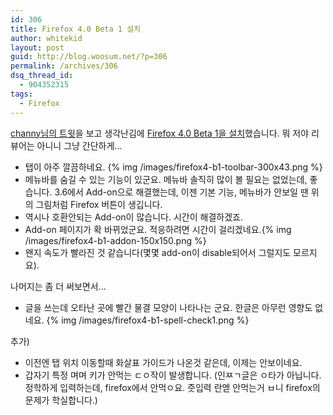 ```yaml
---
id: 306
title: Firefox 4.0 Beta 1 설치
author: whitekid
layout: post
guid: http://blog.woosum.net/?p=306
permalink: /archives/306
dsq_thread_id:
  - 904352315
tags:
  - Firefox
---
```

[channy님의 트윗][1]을 보고 생각난김에 [Firefox 4.0 Beta 1을 설치][2]했습니다. 뭐 저야 리뷰어는 아니니 그냥 간단하게...

  * 탭이 아주 깔끔하네요. {% img /images/firefox4-b1-toolbar-300x43.png %}
  * 메뉴바를 숨길 수 있는 기능이 있군요. 메뉴바 솔직히 많이 볼 필요는 없었는데, 좋습니다. 3.6에서 Add-on으로 해결했는데, 이젠 기본 기능, 메뉴바가 안보일 땐 위의 그림처럼 Firefox 버튼이 생깁니다.
  * 역시나 호환안되는 Add-on이 많습니다. 시간이 해결하겠죠.
  * Add-on 페이지가 확 바뀌었군요. 적응하려면 시간이 걸리겠네요.{% img /images/firefox4-b1-addon-150x150.png %}
  * 왠지 속도가 빨라진 것 같습니다(몇몇 add-on이 disable되어서 그럴지도 모르지요).

나머지는 좀 더 써보면서...

  * 글을 쓰는데 오타난 곳에 빨간 물결 모양이 나타나는 군요. 한글은 아무런 영향도 없네요. {% img /images/firefox4-b1-spell-check1.png %}

추가)

  * 이전엔 탭 위치 이동할때 화살표 가이드가 나온것 같은데, 이제는 안보이네요.
  * 갑자기 특정 며며 키가 안먹는 ㄷㅇ작이 발생합니다. (인ㅉㄱ글은 ㅇ타가 아닙니다. 정학하게 입력하는데, firefox에서 안먹ㅇ요. 줏입력 란엗 안먹는거 ㅂ니 firefox의 문제가 학실합니다.)

 [1]: http://twitter.com/channyun/status/18759272027
 [2]: http://developer.mozilla.org/devnews/index.php/2010/07/06/firefox-4-beta-1-available-for-download/
